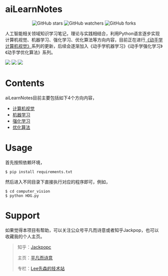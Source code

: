 <h1 align="left">aiLearnNotes</h1>
<p align="center">
    <img alt="GitHub stars" src="https://img.shields.io/github/stars/Jackpopc/aiLearnNotes?style=social">
    <img alt="GitHub watchers" src="https://img.shields.io/github/watchers/Jackpopc/aiLearnNotes?style=social">
    <img alt="GitHub forks" src="https://img.shields.io/github/forks/Jackpopc/aiLearnNotes?style=social">
</p>

人工智能相关领域知识学习笔记，理论与实践相结合，利用Python语言逐步实现计算机视觉、机器学习、强化学习、优化算法等方向内容，目前正在进行[《动手学计算机视觉》](https://jackpopc.github.io/)系列的更新，后续会逐渐加入《动手学机器学习》《动手学强化学习》《动手学优化算法》系列。


<p align="left">
    <img src=https://img.shields.io/badge/python-3.6-blue.svg>
    <img src=https://img.shields.io/badge/vision-v0.1.0-green.svg>
    <img src=https://img.shields.io/badge/tensorflow-1.7.0-orange.svg>
</p>

<h1 align="left">Contents</h1>
aiLearnNotes目前主要包括如下4个方向内容，

- [计算机视觉](./computer_vision)
- [机器学习](./machine_leaning)
- [强化学习](./reinforcement_learning)
- [优化算法](./optimization_algorithm)

<h1 align="left">Usage</h1>
首先按照依赖环境，

```shell
$ pip install requirements.txt
```

然后进入不同目录下直接执行对应的程序即可，例如，

```shell
$ cd computer_vision
$ python HOG.py
```

<h1 align="left">Support</h1>
如果觉得本项目有帮助，可以关注公众号平凡而诗意或者知乎Jackpop，也可以收藏我的个人主页。

>  知乎：[Jackpopc](https://www.zhihu.com/people/sharetechlee/activities)
>
> 主页：[平凡而诗意](https://jackpopc.github.io/)
>
> 专栏：[Lee先森的技术站](https://zhuanlan.zhihu.com/sharetechlee)